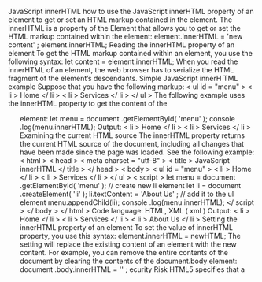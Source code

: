JavaScript innerHTML
how to use the JavaScript innerHTML property of an element to get or set an HTML markup contained in the element.
The innerHTML is a property of the Element that allows you to get or set the HTML markup contained within the element: element.innerHTML = 'new content' ; element.innerHTML;
Reading the innerHTML property of an element
To get the HTML markup contained within an element, you use the following syntax: let content = element.innerHTML;
When you read the innerHTML of an element, the web browser has to serialize the HTML fragment of the element’s descendants.
Simple JavaScript innerH
TML example
Suppose that you have the following markup: < ul id = "menu" > < li > Home </ li > < li > Services </ li > </ ul >
The following example uses the innerHTML property to get the content of the <ul> element:
let menu = document .getElementById( 'menu' ); console .log(menu.innerHTML);
Output: < li > Home </ li > < li > Services </ li >
Examining the current HTML source The innerHTML property returns the current HTML source of the document, including all changes that have been made since the page was loaded.
See the following example: <!DOCTYPE html > < html > < head > < meta charset = "utf-8" > < title > JavaScript innerHTML </ title > </ head > < body > < ul id = "menu" > < li > Home </ li > < li > Services </ li > </ ul > < script > let menu = document .getElementById( 'menu' ); // create new li element let li = document .createElement( 'li' ); li.textContent = 'About Us' ; // add it to the ul element menu.appendChild(li); console .log(menu.innerHTML); </ script > </ body > </ html > Code language: HTML, XML ( xml ) Output:
< li > Home </ li > < li > Services </ li > < li > About Us </ li >
Setting the innerHTML property of an element
To set the value of innerHTML property, you use this syntax: element.innerHTML = newHTML;
The
setting will replace the existing content of an element with the new content. For example, you can remove the entire contents of the document by clearing the contents of the document.body element:
document .body.innerHTML = '' ;
ecurity Risk HTML5 specifies that a <script> tag inserted with innerHTML should not execute. Suppose you have the following index.html document:

<!DOCTYPE html > < html lang = "en" > < head > < meta charset = "UTF-8" > < meta name = "viewport" content = "width=device-width, initial-scale=1.0" > < title > JS innerHTML example </ title > </ head > < body > < div id = "main" > </ div > < script src = "app.js" > </ script > </ body > </ html >

And the app.js file looks like this: const scriptHTML = `<script>alert("Alert from innerHTML");</script>` ; const main = document .getElementById( 'main' ); main.innerHTML = scriptHTML;
In this example, the alert() inside the <script> tag will not execute. However, if you change the source code of the app.js to the following:
const main = document .getElementById( 'main' ); const externalHTML = `<img src='1' onerror='alert("Error loading image")'>` ; // shows the alert main.innerHTML = externalHTML;
In this example, the image with the src 1 will not be loaded successfully. Therefore, the on error will execute that runs the alert() .
Instead of having a simple alert(), hackers may include malicious code, the users who open the webpage will be vulnerable.
Therefore, you should not set the contents that you have no control to the innerHTML or you will face a potential security risk.
If you want to insert plain text into the document, you can use the textContent property instead of the innerHTML . The textContent will not be parsed as the HTML but as the raw text.
Summary Use innerHTML property of an element to get or set HTML contained within the element. The innerHTML property returns the current HTML source of the element, including any change that has been made since the page was loaded. Do not use innerHTML to set new contents that you have no control to avoid a security risk.
